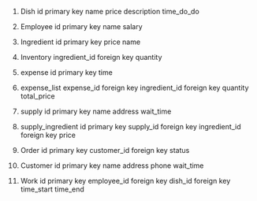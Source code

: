 1. Dish
id primary key
name
price
description
time_do_do

2. Employee
id primary key
name
salary

3. Ingredient
id primary key
price
name

4. Inventory
ingredient_id foreign key
quantity

5. expense
id primary key
time

6. expense_list
expense_id foreign key
ingredient_id foreign key
quantity
total_price

7. supply
id primary key
name
address
wait_time

8. supply_ingredient
id primary key
supply_id foreign key
ingredient_id foreign key
price

9.  Order
id primary key
customer_id foreign key
status

10. Customer
id primary key
name
address
phone
wait_time

11.  Work
id primary key
employee_id foreign key
dish_id foreign key
time_start
time_end


